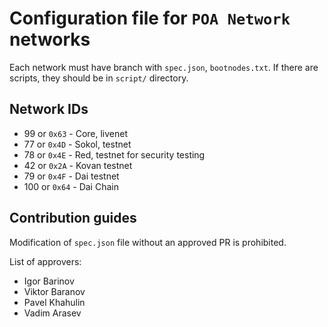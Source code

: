 # Configuration file for `POA Network` networks

Each network must have branch with `spec.json`, `bootnodes.txt`.
If there are scripts, they should be in `script/` directory.

## Network IDs

- 99 or `0x63` - Core, livenet
- 77 or `0x4D` - Sokol, testnet
- 78 or `0x4E` - Red, testnet for security testing
- 42 or `0x2A` - Kovan testnet
- 79 or `0x4F` - Dai testnet
- 100 or `0x64` - Dai Chain

## Contribution guides

Modification of `spec.json` file without an approved PR is prohibited.

List of approvers:

- Igor Barinov
- Viktor Baranov
- Pavel Khahulin
- Vadim Arasev
